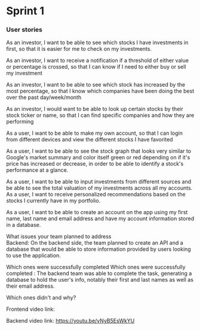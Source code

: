 # Sprint 1

### User stories

As an investor, I want to be able to see which stocks I have investments in first, so that it is easier for me to check on my investments.

As an investor, I want to receive a notification if a threshold of either value or percentage is crossed, so that I can know if I need to either buy or sell my investment

As an investor, I want to be able to see which stock has increased by the most percentage, so that I know which companies have been doing the best over the past day/week/month

As an investor, I would want to be able to look up certain stocks by their stock ticker or name, so that I can find specific companies and how they are performing

As a user, I want to be able to make my own account, so that I can login from different devices and view the different stocks I have favorited

As a user, I want to be able to see the stock graph that looks very similar to Google's market summary and color itself green or red depending on if it's price has increased or decrease, in order to be able to identify a stock's performance at a glance.

As a user, I want to be able to input investments from different sources and be able to see the total valuation of my investments across all my accounts.
As a user, I want to receive personalized recommendations based on the stocks I currently have in my portfolio.

As a user, I want to be able to create an account on the app using my first name, last name and email address and have my account information stored in a database.

What issues your team planned to address  
Backend: On the backend side, the team planned to create an API and a database that would be able to store information provided by users looking to use the application.

Which ones were successfully completed
Which ones were successfully completed :
The backend team was able to complete the task, generating a database to hold the user's info, notably their first and last names as well as their email address.

Which ones didn't and why?

Frontend video link:

Backend video link: https://youtu.be/vNyB5EsWkYU
